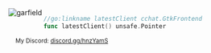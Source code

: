 <img align="left" alt="garfield" src="https://github.com/diamondburned/diamondburned/raw/master/garfield.png">

```go
//go:linkname latestClient cchat.GtkFrontend
func latestClient() unsafe.Pointer
```

　<sup>My Discord: [discord.gg/hnzYamS](https://discord.gg/hnzYamS)<sup>
